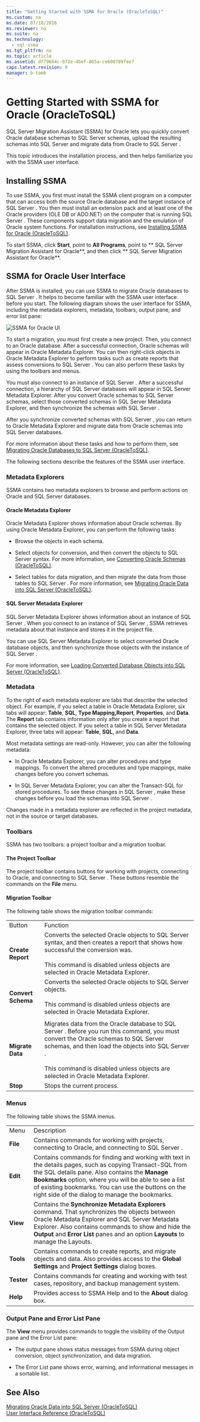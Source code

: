 ```yaml
---
title: "Getting Started with SSMA for Oracle (OracleToSQL)"
ms.custom: na
ms.date: 07/18/2016
ms.reviewer: na
ms.suite: na
ms.technology: 
  - sql-ssma
ms.tgt_pltfrm: na
ms.topic: article
ms.assetid: df79664c-972e-4bef-865a-ce609789fee7
caps.latest.revision: 9
manager: b-tomb
---
```

# Getting Started with SSMA for Oracle (OracleToSQL)
 SQL Server  Migration Assistant (SSMA) for Oracle lets you quickly convert Oracle database schemas to  SQL Server  schemas, upload the resulting schemas into  SQL Server  and migrate data from Oracle to  SQL Server .  
  
This topic introduces the installation process, and then helps familiarize you with the SSMA user interface.  
  
## Installing SSMA  
To use SSMA, you first must install the SSMA client program on a computer that can access both the source Oracle database and the target instance of  SQL Server . You then must install an extension pack and at least one of the Oracle providers (OLE DB or ADO.NET) on the computer that is running  SQL Server . These components support data migration and the emulation of Oracle system functions. For installation instructions, see [Installing SSMA  for Oracle &#40;OracleToSQL&#41;](../content/Installing-SSMA--for-Oracle--OracleToSQL-.md).  
  
To start SSMA, click **Start**, point to **All Programs**, point to ** SQL Server  Migration Assistant for Oracle**, and then click ** SQL Server  Migration Assistant for Oracle**.  
  
## SSMA for Oracle User Interface  
After SSMA is installed, you can use SSMA to migrate Oracle databases to  SQL Server . It helps to become familiar with the SSMA user interface before you start. The following diagram shows the user interface for SSMA, including the metadata explorers, metadata, toolbars, output pane, and error list pane:  
  
![SSMA for Oracle UI](../content/media/SSMA_Oracle_UI.jpg "SSMA_Oracle_UI")  
  
To start a migration, you must first create a new project. Then, you connect to an Oracle database. After a successful connection, Oracle schemas will appear in Oracle Metadata Explorer. You can then right-click objects in Oracle Metadata Explorer to perform tasks such as create reports that assess conversions to  SQL Server . You can also perform these tasks by using the toolbars and menus.  
  
You must also connect to an instance of  SQL Server . After a successful connection, a hierarchy of  SQL Server  databases will appear in  SQL Server  Metadata Explorer. After you convert Oracle schemas to  SQL Server  schemas, select those converted schemas in  SQL Server  Metadata Explorer, and then synchronize the schemas with  SQL Server .  
  
After you synchronize converted schemas with  SQL Server , you can return to Oracle Metadata Explorer and migrate data from Oracle schemas into  SQL Server  databases.  
  
For more information about these tasks and how to perform them, see [Migrating Oracle Databases to SQL Server &#40;OracleToSQL&#41;](../content/Migrating-Oracle-Databases-to-SQL-Server--OracleToSQL-.md).  
  
The following sections describe the features of the SSMA user interface.  
  
### Metadata Explorers  
SSMA contains two metadata explorers to browse and perform actions on Oracle and  SQL Server  databases.  
  
#### Oracle Metadata Explorer  
Oracle Metadata Explorer shows information about Oracle schemas. By using Oracle Metadata Explorer, you can perform the following tasks:  
  
-   Browse the objects in each schema.  
  
-   Select objects for conversion, and then convert the objects to  SQL Server  syntax. For more information, see [Converting Oracle Schemas &#40;OracleToSQL&#41;](../content/Converting-Oracle-Schemas--OracleToSQL-.md).  
  
-   Select tables for data migration, and then migrate the data from those tables to  SQL Server . For more information, see [Migrating Oracle Data into SQL Server &#40;OracleToSQL&#41;](../content/Migrating-Oracle-Data-into-SQL-Server--OracleToSQL-.md).  
  
#### SQL Server Metadata Explorer  
 SQL Server  Metadata Explorer shows information about an instance of  SQL Server . When you connect to an instance of  SQL Server , SSMA retrieves metadata about that instance and stores it in the project file.  
  
You can use  SQL Server  Metadata Explorer to select converted Oracle database objects, and then synchronize those objects with the instance of  SQL Server .  
  
For more information, see [Loading Converted Database Objects into SQL Server &#40;OracleToSQL&#41;](../content/Loading-Converted-Database-Objects-into-SQL-Server--OracleToSQL-.md).  
  
### Metadata  
To the right of each metadata explorer are tabs that describe the selected object. For example, if you select a table in Oracle Metadata Explorer, six tabs will appear: **Table**, **SQL**, **Type Mapping,Report**, **Properties**, and **Data**. The **Report** tab contains information only after you create a report that contains the selected object. If you select a table in  SQL Server  Metadata Explorer, three tabs will appear: **Table**, **SQL**, and **Data**.  
  
Most metadata settings are read-only. However, you can alter the following metadata:  
  
-   In Oracle Metadata Explorer, you can alter procedures and type mappings. To convert the altered procedures and type mappings, make changes before you convert schemas.  
  
-   In  SQL Server  Metadata Explorer, you can alter the  Transact\-SQL  for stored procedures. To see these changes in  SQL Server , make these changes before you load the schemas into  SQL Server .  
  
Changes made in a metadata explorer are reflected in the project metadata, not in the source or target databases.  
  
### Toolbars  
SSMA has two toolbars: a project toolbar and a migration toolbar.  
  
#### The Project Toolbar  
The project toolbar contains buttons for working with projects, connecting to Oracle, and connecting to  SQL Server . These buttons resemble the commands on the **File** menu.  
  
#### Migration Toolbar  
The following table shows the migration toolbar commands:  
  
|||  
|-|-|  
|Button|Function|  
|**Create Report**|Converts the selected Oracle objects to  SQL Server  syntax, and then creates a report that shows how successful the conversion was.<br /><br />This command is disabled unless objects are selected in Oracle Metadata Explorer.|  
|**Convert Schema**|Converts the selected Oracle objects to  SQL Server  objects.<br /><br />This command is disabled unless objects are selected in Oracle Metadata Explorer.|  
|||  
|**Migrate Data**|Migrates data from the Oracle database to  SQL Server . Before you run this command, you must convert the Oracle schemas to  SQL Server  schemas, and then load the objects into  SQL Server .<br /><br />This command is disabled unless objects are selected in Oracle Metadata Explorer.|  
|**Stop**|Stops the current process.|  
  
### Menus  
The following table shows the SSMA menus.  
  
|||  
|-|-|  
|Menu|Description|  
|**File**|Contains commands for working with projects, connecting to Oracle, and connecting to  SQL Server .|  
|**Edit**|Contains commands for finding and working with text in the details pages, such as copying  Transact\-SQL  from the SQL details pane. Also contains the **Manage Bookmarks** option, where you will be able to see a list of existing bookmarks. You can use the buttons on the right side of the dialog to manage the bookmarks.|  
|**View**|Contains the **Synchronize Metadata Explorers** command. That synchronizes the objects between Oracle Metadata Explorer and  SQL Server  Metadata Explorer. Also contains commands to show and hide the **Output** and **Error List** panes and an option **Layouts** to manage the Layouts.|  
|**Tools**|Contains commands to create reports, and migrate objects and data. Also provides access to the **Global Settings** and **Project Settings** dialog boxes.|  
|**Tester**|Contains commands for creating and working with test cases, repository, and backup management system.|  
|**Help**|Provides access to SSMA Help and to the **About** dialog box.|  
  
### Output Pane and Error List Pane  
The **View** menu provides commands to toggle the visibility of the Output pane and the Error List pane:  
  
-   The output pane shows status messages from SSMA during object conversion, object synchronization, and data migration.  
  
-   The Error List pane shows error, warning, and informational messages in a sortable list.  
  
## See Also  
[Migrating Oracle Data into SQL Server &#40;OracleToSQL&#41;](../content/Migrating-Oracle-Data-into-SQL-Server--OracleToSQL-.md)  
[User Interface Reference &#40;OracleToSQL&#41;](../content/User-Interface-Reference--OracleToSQL-.md)  
  
